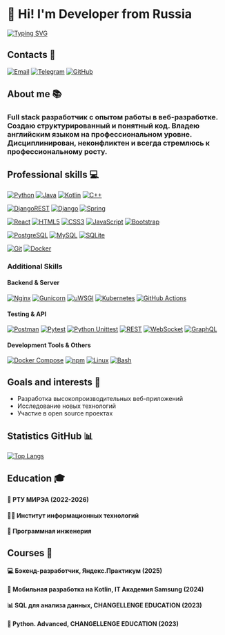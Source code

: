# 👋 Hi! I'm Developer from Russia

[![Typing SVG](https://readme-typing-svg.herokuapp.com?font=Poppins&weight=600&size=25&pause=1000&color=1901BB&background=5A9DFF00&vCenter=true&width=435&height=35&lines=Full+Stack+Developer)](https://github.com/MishaAstanin)

## Contacts 📱
[![Email](https://img.shields.io/badge/Gmail-D14836.svg?style=for-the-badge&logo=gmail&logoColor=white)](mailto:misha100904@gmail.com)
[![Telegram](https://img.shields.io/badge/Telegram-2CA5E0.svg?style=for-the-badge&logo=telegram&logoColor=white)](https://t.me/MishaAstanin)
[![GitHub](https://img.shields.io/badge/GitHub-100000.svg?style=for-the-badge&logo=github&logoColor=white)](https://github.com/MishaAstanin)

## About me 📚
### Full stack разработчик с опытом работы в веб-разработке. Создаю структурированный и понятный код. Владею английским языком на профессиональном уровне. Дисциплинирован, неконфликтен и всегда стремлюсь к профессиональному росту.

## Professional skills 💻

[![Python](https://img.shields.io/badge/python-%2314354C.svg?style=for-the-badge&logo=python&logoColor=white)]()
[![Java](https://img.shields.io/badge/java-%23ED8B00.svg?style=for-the-badge&logo=openjdk&logoColor=white)]()
[![Kotlin](https://img.shields.io/badge/kotlin-%237F52FF.svg?style=for-the-badge&logo=kotlin&logoColor=white)]()
[![C++](https://img.shields.io/badge/c++-%2300599C.svg?style=for-the-badge&logo=c%2B%2B&logoColor=white)]()

[![DjangoREST](https://img.shields.io/badge/DJANGO-REST-ff1709?style=for-the-badge&logo=django&logoColor=white&color=ff1709&labelColor=gray)]()
[![Django](https://img.shields.io/badge/django-%23092E20.svg?style=for-the-badge&logo=django&logoColor=white)]()
[![Spring](https://img.shields.io/badge/spring-%236DB33F.svg?style=for-the-badge&logo=spring&logoColor=white)]()

[![React](https://img.shields.io/badge/react-%2320232a.svg?style=for-the-badge&logo=react&logoColor=%2361DAFB)]()
[![HTML5](https://img.shields.io/badge/html5-%23E34F26.svg?style=for-the-badge&logo=html5&logoColor=white)]()
[![CSS3](https://img.shields.io/badge/css3-%231572B6DA.svg?style=for-the-badge&logo=css3&logoColor=white)]()
[![JavaScript](https://img.shields.io/badge/javascript-F7DF1E.svg?style=for-the-badge&logo=javascript&logoColor=black)]()
[![Bootstrap](https://img.shields.io/badge/bootstrap-%23563D7C.svg?style=for-the-badge&logo=bootstrap&logoColor=white)]()

[![PostgreSQL](https://img.shields.io/badge/postgresql-%23316192.svg?style=for-the-badge&logo=postgresql&logoColor=white)]()
[![MySQL](https://img.shields.io/badge/mysql-%2300f.svg?style=for-the-badge&logo=mysql&logoColor=white)]()
[![SQLite](https://img.shields.io/badge/sqlite-%2307405e.svg?style=for-the-badge&logo=sqlite&logoColor=white)]()

[![Git](https://img.shields.io/badge/git-%23F05033.svg?style=for-the-badge&logo=git&logoColor=white)]()
[![Docker](https://img.shields.io/badge/docker-%230db7ed.svg?style=for-the-badge&logo=docker&logoColor=white)]()

### Additional Skills

#### Backend & Server
[![Nginx](https://img.shields.io/badge/nginx-%2341B883.svg?style=for-the-badge&logo=nginx&logoColor=white)]()
[![Gunicorn](https://img.shields.io/badge/gunicorn-499848.svg?style=for-the-badge&logo=python&logoColor=white)]()
[![uWSGI](https://img.shields.io/badge/uWSGI-499848.svg?style=for-the-badge&logo=python&logoColor=white)]()
[![Kubernetes](https://img.shields.io/badge/kubernetes-%23326CE5.svg?style=for-the-badge&logo=kubernetes&logoColor=white)]()
[![GitHub Actions](https://img.shields.io/badge/github_actions-%232671E5.svg?style=for-the-badge&logo=githubactions&logoColor=white)]()

#### Testing & API
[![Postman](https://img.shields.io/badge/postman-%23FF6C37.svg?style=for-the-badge&logo=postman&logoColor=white)]()
[![Pytest](https://img.shields.io/badge/pytest-%23476A6F.svg?style=for-the-badge&logo=pytest&logoColor=white)]()
[![Python Unittest](https://img.shields.io/badge/python-%233776AB.svg?style=for-the-badge&logo=python&logoColor=white)]()
[![REST](https://img.shields.io/badge/REST-6CC24A.svg?style=for-the-badge&logo=rest&logoColor=white)]()
[![WebSocket](https://img.shields.io/badge/websocket-339933.svg?style=for-the-badge&logo=websocket&logoColor=white)]()
[![GraphQL](https://img.shields.io/badge/graphql-E10098.svg?style=for-the-badge&logo=graphql&logoColor=white)]()

#### Development Tools & Others
[![Docker Compose](https://img.shields.io/badge/docker_compose-%230db7ed.svg?style=for-the-badge&logo=docker&logoColor=white)]()
[![npm](https://img.shields.io/badge/npm-%23CB3837.svg?style=for-the-badge&logo=npm&logoColor=white)]()
[![Linux](https://img.shields.io/badge/linux-%235FCCF4.svg?style=for-the-badge&logo=linux&logoColor=white)]()
[![Bash](https://img.shields.io/badge/bash-%234EAA25.svg?style=for-the-badge&logo=gnu-bash&logoColor=white)]()

## Goals and interests 🎯
- Разработка высокопроизводительных веб-приложений
- Исследование новых технологий
- Участие в open source проектах

## Statistics GitHub 📊
[![Top Langs](https://github-readme-stats.vercel.app/api/top-langs/?username=MishaAstanin&hide_progress=true)]()

## Education 🎓

#### 🏫 РТУ МИРЭА (2022-2026)  
#### 👨‍💻 Институт информационных технологий  
#### 🔧 Программная инженерия  

## Courses 📜

#### 💻 Бэкенд-разработчик, Яндекс.Практикум (2025)  
#### 📱 Мобильная разработка на Kotlin, IT Академия Samsung (2024)  
#### 📊 SQL для анализа данных, CHANGELLENGE EDUCATION (2023)  
#### 🐍 Python. Advanced, CHANGELLENGE EDUCATION (2023)  